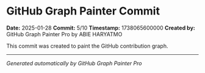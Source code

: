 # GitHub Graph Painter Commit

**Date:** 2025-01-28
**Commit:** 5/10
**Timestamp:** 1738065600000
**Created by:** GitHub Graph Painter Pro by ABIE HARYATMO

This commit was created to paint the GitHub contribution graph.

---
*Generated automatically by GitHub Graph Painter Pro*
